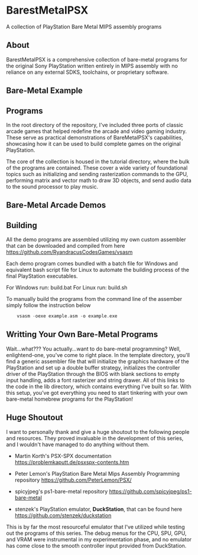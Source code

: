 # BarestMetalPSX
A collection of PlayStation Bare Metal MIPS assembly programs
## About
BarestMetalPSX is a comprehensive collection of bare-metal programs for the original Sony PlayStation 
written entirely in MIPS assembly with no reliance on any external SDKS, toolchains, or proprietary software.

## Bare-Metal Example 

## Programs
In the root directory of the repository, I've included three ports of classic arcade games that helped redefine the 
arcade and video gaming industry. These serve as practical demonstrations of BareMetalPSX's capabilities, showcasing 
how it can be used to build complete games on the original PlayStation.

The core of the collection is housed in the tutorial directory, where the bulk of the programs are contained. These cover 
a wide variety of foundational topics such as initializing and sending rasterization commands to the GPU, performing matrix and 
vector math to draw 3D objects, and send audio data to the sound processor to play music.

## Bare-Metal Arcade Demos

## Building
All the demo programs are assembled utilizing my own custom assembler 
that can be downloaded and compiled from here https://github.com/RyandracusCodesGames/vsasm

Each demo program comes bundled with a batch file for Windows and equivalent bash script file for Linux
to automate the building process of the final PlayStation executables. 

For Windows run: build.bat 
For Linux run: build.sh 

To manually build the programs from the command line of the assember simply follow the instruction below 

```c
	vsasm -oexe example.asm -o example.exe 
```

## Writting Your Own Bare-Metal Programs
Wait...what??? You actually...want to do bare-metal programming? Well, enlightend-one, you've come to right place. In the 
template directory, you'll find a generic assembler file that will initialize the graphics hardware of the 
PlayStation and set up a double buffer strategy, initializes the controller driver of the PlayStation through the BIOS 
with blank sections to empty input handling, adds a font rasterizer and string drawer. All of this links to the code in the lib directory, 
which contains everything I’ve built so far. With this setup, you’ve got everything you need to start tinkering with your own bare-metal homebrew programs 
for the PlayStation!

## Huge Shoutout
I want to personally thank and give a huge shoutout to the following people and resources. They proved invaluable in the development of this series, and 
I wouldn't have managed to do anything without them.

* Martin Korth's PSX-SPX documentation
https://problemkaputt.de/psxspx-contents.htm

* Peter Lemon's PlayStation Bare Metal Mips Assembly Programming repository
https://github.com/PeterLemon/PSX/
* spicyjpeg's ps1-bare-metal repository
 https://github.com/spicyjpeg/ps1-bare-metal
* stenzek's PlayStation emulator, **DuckStation**, that can be found here https://github.com/stenzek/duckstation

This is by far the most resourceful emulator that I've utilized while testing out the programs of this series. The debug menus
for the CPU, SPU, GPU, and VRAM were instrumental in my experimentation phase, and no emulator has come close to the smooth controller 
input provided from DuckStation.